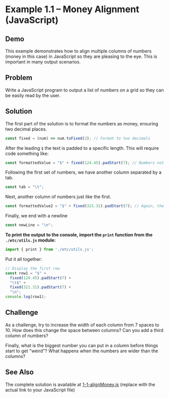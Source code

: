 # Example 1.1 – Money Alignment (JavaScript)

## Demo

This example demonstrates how to align multiple columns of numbers (money in this case) in JavaScript so they are pleasing to the eye. This is important in many output scenarios.

## Problem

Write a JavaScript program to output a list of numbers on a grid so they can be easily read by the user.

## Solution

The first part of the solution is to format the numbers as money, ensuring two decimal places.

```javascript
const fixed = (num) => num.toFixed(2); // Format to two decimals
```

After the leading `$` the text is padded to a specific length. This will require code something like:

```javascript
const formattedValue = "$" + fixed(124.45).padStart(7); // Numbers not in quotes!
```

Following the first set of numbers, we have another column separated by a tab.

```javascript
const tab = "\t";
```

Next, another column of numbers just like the first.

```javascript
const formattedValue2 = "$" + fixed(321.31).padStart(7); // Again, the numbers are not in quotes
```

Finally, we end with a newline

```javascript
const newLine = "\n";
```

**To print the output to the console, import the `print` function from the `./etc/utils.js` module:**

```javascript
import { print } from './etc/utils.js';
```

Put it all together:

```javascript
// Display the first row
const row1 = "$" +
  fixed(124.45).padStart(7) +
  "\t$" +
  fixed(321.31).padStart(7) +
  "\n";
console.log(row1);
```

## Challenge

As a challenge, try to increase the width of each column from 7 spaces to 10. How does this change the space between columns? Can you add a third column of numbers?

Finally, what is the biggest number you can put in a column before things start to get "weird"? What happens when the numbers are wider than the columns?

## See Also

The complete solution is available at [1-1-alignMoney.js](link-to-your-javascript-file) (replace with the actual link to your JavaScript file)